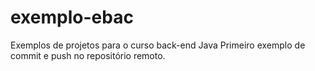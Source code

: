 # exemplo-ebac
Exemplos de projetos para o curso back-end Java
Primeiro exemplo de commit e push no repositório remoto.
